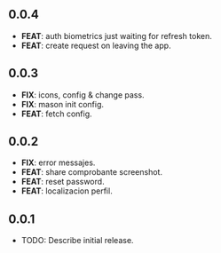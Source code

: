 ## 0.0.4

 - **FEAT**: auth biometrics just waiting for refresh token.
 - **FEAT**: create request on leaving the app.

## 0.0.3

 - **FIX**: icons, config & change pass.
 - **FIX**: mason init config.
 - **FEAT**: fetch config.

## 0.0.2

 - **FIX**: error messajes.
 - **FEAT**: share comprobante screenshot.
 - **FEAT**: reset password.
 - **FEAT**: localizacion perfil.

## 0.0.1

* TODO: Describe initial release.
